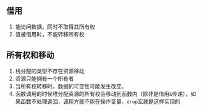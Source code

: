 ## 借用
1. 能访问数据，同时不取得其所有权
2. 值被借用时，不能转移所有权 

## 所有权和移动
1. 栈分配的类型不存在资源移动
2. 资源只能拥有一个所有者
3. 当所有权转移时，数据的可变性可能发生改变。
4. 函数调用的时候堆分配资源的所有权会移动到函数内（除非是借用`&`传递），如果函数不处理返回，调用方就不能在操作变量，`drop`宏就是这样实现的